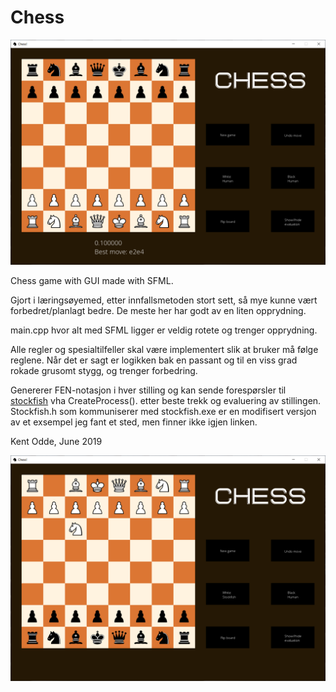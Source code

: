 # Chess

![](Chess%20v2/img/ex1.png)

Chess game with GUI made with SFML. 

Gjort i læringsøyemed, etter innfallsmetoden stort sett, så mye kunne vært forbedret/planlagt bedre. De meste her har godt av en liten opprydning. 

main.cpp hvor alt med SFML ligger er veldig rotete og trenger opprydning. 

Alle regler og spesialtilfeller skal være implementert slik at bruker må følge reglene.
Når det er sagt er logikken bak en passant og til en viss grad rokade grusomt stygg, og trenger forbedring.

Genererer FEN-notasjon i hver stilling og kan sende forespørsler til [stockfish](https://stockfishchess.org/) vha CreateProcess(). etter beste trekk og evaluering av stillingen. Stockfish.h som kommuniserer med stockfish.exe er en modifisert versjon av et exsempel jeg fant et sted, men finner ikke igjen linken. 


Kent Odde, June 2019

![](Chess%20v2/img/ex2.png)
